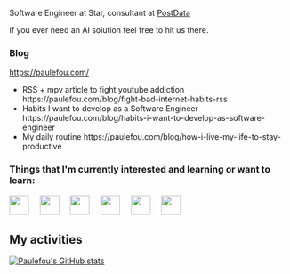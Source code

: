 <!--
**paulefoe/paulefoe** is a ✨ _special_ ✨ repository because its `README.md` (this file) appears on your GitHub profile.

Here are some ideas to get you started:

- 🔭 I’m currently working on ...
- 🌱 I’m currently learning ...
- 👯 I’m looking to collaborate on ...
- 🤔 I’m looking for help with ...
- 💬 Ask me about ...
- 📫 How to reach me: ...
- 😄 Pronouns: ...
- ⚡ Fun fact: ...
-->

Software Engineer at Star, consultant at <a href="https://postdata.ai/">PostData</a>

If you ever need an AI solution feel free to hit us there.

### Blog
https://paulefou.com/

<ul>
  <li>RSS + mpv article to fight youtube addiction https://paulefou.com/blog/fight-bad-internet-habits-rss</li>
  <li>Habits I want to develop as a Software Engineer https://paulefou.com/blog/habits-i-want-to-develop-as-software-engineer</li>
  <li>My daily routine https://paulefou.com/blog/how-i-live-my-life-to-stay-productive</li>
</ul>


### Things that I'm currently interested and learning or want to learn:

<img src="https://cdn.jsdelivr.net/gh/devicons/devicon@latest/icons/python/python-original.svg" width="35px">&nbsp;&nbsp;&nbsp;&nbsp;
<img src="https://cdn.jsdelivr.net/gh/devicons/devicon@latest/icons/postgresql/postgresql-original.svg" width="35px">&nbsp;&nbsp;&nbsp;&nbsp;
<img src="https://cdn.jsdelivr.net/gh/devicons/devicon@latest/icons/rust/rust-plain.svg" width="35px">&nbsp;&nbsp;&nbsp;&nbsp;
<img src="https://cdn.jsdelivr.net/gh/devicons/devicon@latest/icons/linux/linux-original.svg" width="35px">&nbsp;&nbsp;&nbsp;&nbsp;
<img src="https://cdn.jsdelivr.net/gh/devicons/devicon@latest/icons/graphql/graphql-plain.svg" width="35px">&nbsp;&nbsp;&nbsp;&nbsp;
<img src="https://cdn.jsdelivr.net/gh/devicons/devicon@latest/icons/kubernetes/kubernetes-plain.svg" width="35px">&nbsp;&nbsp;&nbsp;&nbsp;


## My activities

[![Paulefou's GitHub stats](https://github-readme-stats.vercel.app/api?username=paulefoe)](https://github.com/anuraghazra/github-readme-stats)

